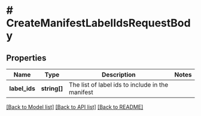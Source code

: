 # # CreateManifestLabelIdsRequestBody

## Properties

Name | Type | Description | Notes
------------ | ------------- | ------------- | -------------
**label_ids** | **string[]** | The list of label ids to include in the manifest | 

[[Back to Model list]](../../README.md#documentation-for-models) [[Back to API list]](../../README.md#documentation-for-api-endpoints) [[Back to README]](../../README.md)


